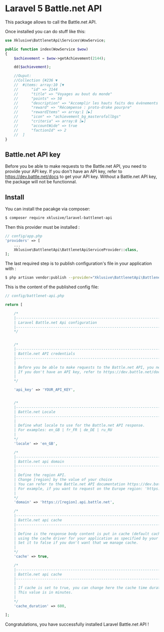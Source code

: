 # Laravel 5 Battle.net API
 
This package allows to call the Battle.net API.

Once installed you can do stuff like this:

```php
use Xklusive\BattlenetApi\Services\WowService;

public function index(WowService $wow)
{
	$achievement = $wow->getAchievement(2144);

	dd($achievement);

	//Ouput: 
	//Collection {#236 ▼
  	//	#items: array:10 [▼
	//	    "id" => 2144
	//	    "title" => "Voyages au bout du monde"
	//	    "points" => 50
	//	    "description" => "Accomplir les hauts faits des évènements mondiaux listés ci-dessous."
	//	    "reward" => "Récompense : proto-drake pourpre"
	//	    "rewardItems" => array:1 [▶]
	//	    "icon" => "achievement_bg_masterofallbgs"
	//	    "criteria" => array:8 [▶]
	//	    "accountWide" => true
	//	    "factionId" => 2
	//	]
}

```

## Battle.net API key
Before you be able to make requests to the Battle.net API, you need to provide your API key.
If you don't have an API key, refer to https://dev.battle.net/docs to get your API key.
Without a Battle.net API key, the package will not be functionnal.

## Install
 
You can install the pacakge via composer:
```bash
$ composer require xklusive/laravel-battlenet-api
```
 
Then this provider must be installed :
```php
// config/app.php
'providers' => [
	...
    Xklusive\BattlenetApi\BattlenetApiServiceProvider::class,
];
```
 
The last required step is to publish configuration's file in your application with :
```bash
$ php artisan vendor:publish --provider="Xklusive\BattlenetApi\BattlenetApiServiceProvider" --tag="config"
```

This is the content of the published config file:
```php
// config/battlenet-api.php

return [

    /*
    |--------------------------------------------------------------------------
    | Laravel Battle.net Api configuration
    |--------------------------------------------------------------------------
    */


    /*
    |--------------------------------------------------------------------------
    | Battle.net API credentials
    |--------------------------------------------------------------------------
    |
    | Before you be able to make requests to the Battle.net API, you need to provide your API key.
    | If you don't have an API key, refer to https://dev.battle.net/docs to get an API key
    |
    */

    'api_key' => 'YOUR_API_KEY',


    /*
    |--------------------------------------------------------------------------
    | Battle.net Locale
    |--------------------------------------------------------------------------
    |
    | Define what locale to use for the Battle.net API response.
    | For examples: en_GB | fr_FR | de_DE | ru_RU
    |
    */
    'locale' => 'en_GB',

    /*
    |--------------------------------------------------------------------------
    | Battle.net api domain
    |--------------------------------------------------------------------------
    |
    | Define the region API. 
    | Change [region] by the value of your choice
    | You can refer to the Battle.net API documentation https://dev.battle.net/io-docs
    | For example, if you want to request on the Europe region: 'https://eu.api.battle.net'
    |
    */
    'domain' => 'https://[region].api.battle.net',

    /*
    |--------------------------------------------------------------------------
    | Battle.net api cache
    |--------------------------------------------------------------------------
    |
    | Define is the response body content is put in cache (default cache time is 10 hours), 
    | using the cache driver for your application as specified by your cache configuration file.
    | Set it to false if you don't want that we manage cache.
    |
    */
    'cache' => true,

    /*
    |--------------------------------------------------------------------------
    | Battle.net api cache
    |--------------------------------------------------------------------------
    |
    | If cache is set to true, you can change here the cache time duration
    | This value is in minutes.
    |
    */
    'cache_duration' => 600,

];

```
 
Congratulations, you have successfully installed Laravel Battle.net API !
